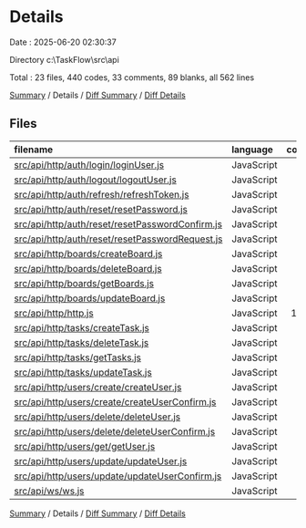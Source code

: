 # Details

Date : 2025-06-20 02:30:37

Directory c:\\TaskFlow\\src\\api

Total : 23 files,  440 codes, 33 comments, 89 blanks, all 562 lines

[Summary](results.md) / Details / [Diff Summary](diff.md) / [Diff Details](diff-details.md)

## Files
| filename | language | code | comment | blank | total |
| :--- | :--- | ---: | ---: | ---: | ---: |
| [src/api/http/auth/login/loginUser.js](/src/api/http/auth/login/loginUser.js) | JavaScript | 23 | 0 | 4 | 27 |
| [src/api/http/auth/logout/logoutUser.js](/src/api/http/auth/logout/logoutUser.js) | JavaScript | 8 | 0 | 2 | 10 |
| [src/api/http/auth/refresh/refreshToken.js](/src/api/http/auth/refresh/refreshToken.js) | JavaScript | 21 | 0 | 4 | 25 |
| [src/api/http/auth/reset/resetPassword.js](/src/api/http/auth/reset/resetPassword.js) | JavaScript | 0 | 10 | 3 | 13 |
| [src/api/http/auth/reset/resetPasswordConfirm.js](/src/api/http/auth/reset/resetPasswordConfirm.js) | JavaScript | 0 | 10 | 3 | 13 |
| [src/api/http/auth/reset/resetPasswordRequest.js](/src/api/http/auth/reset/resetPasswordRequest.js) | JavaScript | 0 | 10 | 3 | 13 |
| [src/api/http/boards/createBoard.js](/src/api/http/boards/createBoard.js) | JavaScript | 20 | 0 | 3 | 23 |
| [src/api/http/boards/deleteBoard.js](/src/api/http/boards/deleteBoard.js) | JavaScript | 5 | 0 | 2 | 7 |
| [src/api/http/boards/getBoards.js](/src/api/http/boards/getBoards.js) | JavaScript | 7 | 0 | 2 | 9 |
| [src/api/http/boards/updateBoard.js](/src/api/http/boards/updateBoard.js) | JavaScript | 24 | 0 | 4 | 28 |
| [src/api/http/http.js](/src/api/http/http.js) | JavaScript | 110 | 0 | 10 | 120 |
| [src/api/http/tasks/createTask.js](/src/api/http/tasks/createTask.js) | JavaScript | 42 | 0 | 7 | 49 |
| [src/api/http/tasks/deleteTask.js](/src/api/http/tasks/deleteTask.js) | JavaScript | 5 | 0 | 2 | 7 |
| [src/api/http/tasks/getTasks.js](/src/api/http/tasks/getTasks.js) | JavaScript | 10 | 0 | 2 | 12 |
| [src/api/http/tasks/updateTask.js](/src/api/http/tasks/updateTask.js) | JavaScript | 24 | 0 | 4 | 28 |
| [src/api/http/users/create/createUser.js](/src/api/http/users/create/createUser.js) | JavaScript | 8 | 0 | 3 | 11 |
| [src/api/http/users/create/createUserConfirm.js](/src/api/http/users/create/createUserConfirm.js) | JavaScript | 16 | 0 | 3 | 19 |
| [src/api/http/users/delete/deleteUser.js](/src/api/http/users/delete/deleteUser.js) | JavaScript | 12 | 0 | 2 | 14 |
| [src/api/http/users/delete/deleteUserConfirm.js](/src/api/http/users/delete/deleteUserConfirm.js) | JavaScript | 7 | 0 | 2 | 9 |
| [src/api/http/users/get/getUser.js](/src/api/http/users/get/getUser.js) | JavaScript | 17 | 0 | 3 | 20 |
| [src/api/http/users/update/updateUser.js](/src/api/http/users/update/updateUser.js) | JavaScript | 38 | 0 | 8 | 46 |
| [src/api/http/users/update/updateUserConfirm.js](/src/api/http/users/update/updateUserConfirm.js) | JavaScript | 7 | 0 | 2 | 9 |
| [src/api/ws/ws.js](/src/api/ws/ws.js) | JavaScript | 36 | 3 | 11 | 50 |

[Summary](results.md) / Details / [Diff Summary](diff.md) / [Diff Details](diff-details.md)